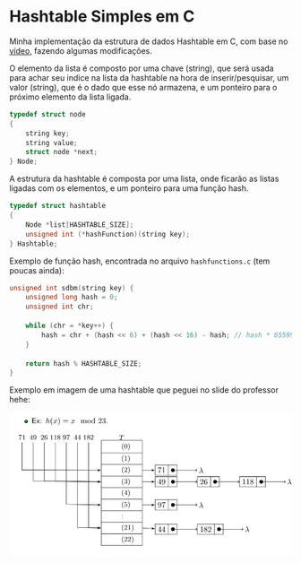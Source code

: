 # Hashtable Simples em C

Minha implementação da estrutura de dados Hashtable em C, com base no [vídeo](https://youtu.be/YyWMN_0g3BQ?t=1297), fazendo algumas modificações.

O elemento da lista é composto por uma chave (string), que será usada para achar seu indice na lista da hashtable na hora de inserir/pesquisar, um valor (string), que é o dado que esse nó armazena, e um ponteiro para o próximo elemento da lista ligada.

```c
typedef struct node
{
    string key;
    string value;
    struct node *next;
} Node;
```

A estrutura da hashtable é composta por uma lista, onde ficarão as listas ligadas com os elementos, e um ponteiro para uma função hash.

```c
typedef struct hashtable
{
    Node *list[HASHTABLE_SIZE];
    unsigned int (*hashFunction)(string key);
} Hashtable;

```

Exemplo de função hash, encontrada no arquivo `hashfunctions.c` (tem poucas ainda):

```c
unsigned int sdbm(string key) {
    unsigned long hash = 0;
    unsigned int chr;

    while (chr = *key++) {
        hash = chr + (hash << 6) + (hash << 16) - hash; // hash * 65599 + chr
    }

    return hash % HASHTABLE_SIZE;
}
```

Exemplo em imagem de uma hashtable que peguei no slide do professor hehe:

![hashex](./.github/hashex.png)


